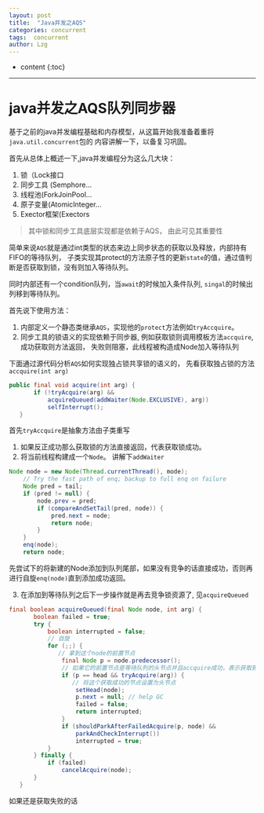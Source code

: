 ```yaml
---
layout: post
title:  "Java并发之AQS"
categories: concurrent
tags:  concurrent
author: Lzg
---
```


* content
{:toc}

---

# java并发之AQS队列同步器

基于之前的java并发编程基础和内存模型，从这篇开始我准备着重将`java.util.concurrent`包的
内容讲解一下，以备复习巩固。

首先从总体上概述一下,java并发编程分为这么几大块：
1. 锁（Lock接口
2. 同步工具 (Semphore...
3. 线程池(ForkJoinPool...
4. 原子变量(AtomicInteger...
5. Exector框架(Exectors

> 其中锁和同步工具底层实现都是依赖于AQS， 由此可见其重要性

简单来说`AQS`就是通过int类型的状态来边上同步状态的获取以及释放，内部持有FIFO的等待队列，
子类实现其protect的方法原子性的更新`state`的值，通过值判断是否获取到锁，没有则加入等待队列。

同时内部还有一个condition队列，当`await`的时候加入条件队列, `singal`的时候出列移到等待队列。

首先说下使用方法：
1. 内部定义一个静态类继承`AQS`，实现他的`protect`方法例如`tryAccquire`。
2. 同步工具的锁语义的实现依赖于同步器, 例如获取锁则调用模板方法`accquire`, 成功获取则方法返回，
失败则阻塞，此线程被构造成Node加入等待队列

下面通过源代码分析`AQS`如何实现独占锁共享锁的语义的， 先看获取独占锁的方法`accquire(int arg)`
```java
public final void acquire(int arg) {
       if (!tryAcquire(arg) &&
           acquireQueued(addWaiter(Node.EXCLUSIVE), arg))
           selfInterrupt();
   }
```

首先`tryAccquire`是抽象方法由子类重写
 1. 如果反正成功那么获取锁的方法直接返回，代表获取锁成功。
 2. 将当前线程构建成一个`Node`。 讲解下`addWaiter`
```java
Node node = new Node(Thread.currentThread(), mode);
    // Try the fast path of enq; backup to full enq on failure
    Node pred = tail;
    if (pred != null) {
        node.prev = pred;
        if (compareAndSetTail(pred, node)) {
            pred.next = node;
            return node;
        }
    }
    enq(node);
    return node;
```
先尝试下的将新建的Node添加到队列尾部，如果没有竞争的话直接成功，否则再进行自旋`enq(node)`直到添加成功返回。

3. 在添加到等待队列之后下一步操作就是再去竞争锁资源了, 见`acquireQueued`
```java
final boolean acquireQueued(final Node node, int arg) {
       boolean failed = true;
       try {
           boolean interrupted = false;
           // 自旋
           for (;;) {
              // 拿到这个node的前置节点
               final Node p = node.predecessor();
               // 如果它的前置节点是等待队列的头节点并且accquire成功，表示获取到锁
               if (p == head && tryAcquire(arg)) {
                  // 将这个获取成功的节点设置为头节点
                   setHead(node);
                   p.next = null; // help GC
                   failed = false;
                   return interrupted;
               }
               if (shouldParkAfterFailedAcquire(p, node) &&
                   parkAndCheckInterrupt())
                   interrupted = true;
           }
       } finally {
           if (failed)
               cancelAcquire(node);
       }
   }
```

如果还是获取失败的话
